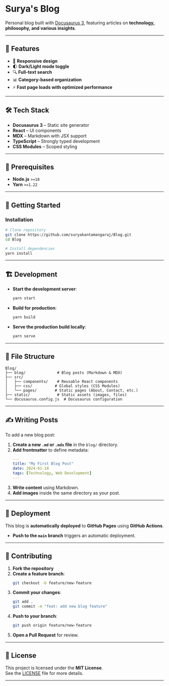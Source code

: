 # Surya's Blog

Personal blog built with [Docusaurus 3](https://docusaurus.io/), featuring articles on **technology, philosophy, and various insights**.

---

## 🚀 Features
- 📱 **Responsive design**
- 🌓 **Dark/Light mode toggle**
- 🔍 **Full-text search**
- 📊 **Category-based organization**
- ⚡️ **Fast page loads with optimized performance**

---

## 🛠 Tech Stack
- **Docusaurus 3** – Static site generator  
- **React** – UI components  
- **MDX** – Markdown with JSX support  
- **TypeScript** – Strongly typed development  
- **CSS Modules** – Scoped styling  

---

## 🔧 Prerequisites
- **Node.js** `>=18`
- **Yarn** `>=1.22`

---

## 📌 Getting Started

### **Installation**
```bash
# Clone repository
git clone https://github.com/suryakantamangaraj/Blog.git
cd Blog

# Install dependencies
yarn install
```

---

## 🏗️ Development

- **Start the development server**:
  ```bash
  yarn start
  ```

- **Build for production**:
  ```bash
  yarn build
  ```

- **Serve the production build locally**:
  ```bash
  yarn serve
  ```

---

## 📂 File Structure

```plaintext
Blog/
├── blog/              # Blog posts (Markdown & MDX)
├── src/
│   ├── components/    # Reusable React components
│   ├── css/          # Global styles (CSS Modules)
│   └── pages/        # Static pages (About, Contact, etc.)
├── static/            # Static assets (images, files)
└── docusaurus.config.js  # Docusaurus configuration
```

---

## ✍️ Writing Posts

To add a new blog post:  

1. **Create a new `.md` or `.mdx` file** in the `blog/` directory.  
2. **Add frontmatter** to define metadata:
   ```yaml
   ---
   title: "My First Blog Post"
   date: 2024-01-18
   tags: [Technology, Web Development]
   ---
   ```
3. **Write content** using Markdown.  
4. **Add images** inside the same directory as your post.  

---

## 🚀 Deployment

This blog is **automatically deployed** to **GitHub Pages** using **GitHub Actions**.  

- **Push to the `main` branch** triggers an automatic deployment.

---

## 🤝 Contributing

1. **Fork the repository**  
2. **Create a feature branch**:
   ```bash
   git checkout -b feature/new-feature
   ```
3. **Commit your changes**:
   ```bash
   git add .
   git commit -m "feat: add new blog feature"
   ```
4. **Push to your branch**:
   ```bash
   git push origin feature/new-feature
   ```
5. **Open a Pull Request** for review.

---

## 📜 License

This project is licensed under the **MIT License**.  
See the [LICENSE](LICENSE) file for more details.

---
